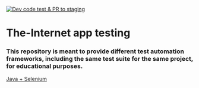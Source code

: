[![Dev code test & PR to staging](https://github.com/jsugg/the-internet-tests/actions/workflows/java-framework-test-and-merge.yml/badge.svg)](https://github.com/jsugg/the-internet-tests/actions/workflows/java-framework-test-and-merge.yml)

# The-Internet app testing

### This repository is meant to provide different test automation frameworks, including the same test suite for the same project, for educational purposes.

[Java + Selenium](https://github.com/jpsugg/the-internet-tests/tree/master/java-framework/README.md)
